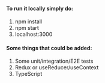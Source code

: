 #### To run it locally simply do:
1. npm install
2. npm start
3. localhost:3000


#### Some things that could be added:
1. Some unit/integration/E2E tests
2. Redux or useReducer/useContext
3. TypeScript